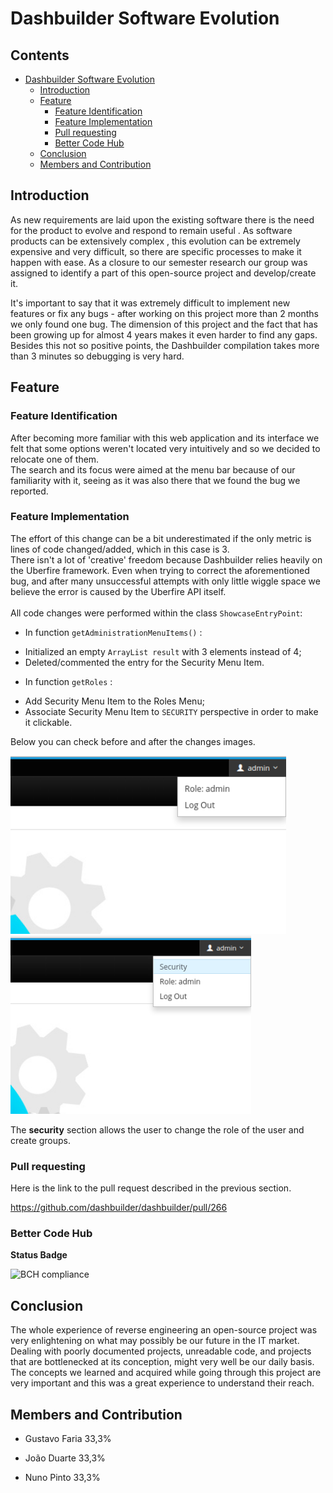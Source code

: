# Dashbuilder Software Evolution

## Contents
* [Dashbuilder Software Evolution](#dashbuilder-software-evolution)
    * [Introduction](#introduction)
    * [Feature](#feature)
        * [Feature Identification](#feature-identification)
        * [Feature Implementation](#implementaton)
		* [Pull requesting](#pull-requesting)
		* [Better Code Hub](#better-code-hub)
	* [Conclusion](#conclusion)
    * [Members and Contribution](#members-and-contribution)
	
## Introduction

As new requirements are laid upon the existing software there is the need for the product to evolve and respond to remain useful . As software products can be extensively complex , this evolution can be extremely expensive and very difficult, so there are specific processes to make it happen with ease. As a closure to our semester research our group was assigned to identify a part of this open-source project and develop/create it.

It's important to say that it was extremely difficult to implement new features or fix any bugs - after working on this project more than 2 months we only found one bug. The dimension of this project and the fact that has been growing up for almost 4 years makes it even harder to find any gaps.
Besides this not so positive points, the Dashbuilder compilation takes more than 3 minutes so debugging is very hard.


## Feature

### Feature Identification

After becoming more familiar with this web application and its interface we felt that some options weren't located very intuitively and so we decided to relocate one of them.
<br>
The search and its focus were aimed at the menu bar because of our familiarity with it, seeing as it was also there that we found the bug we reported.


### Feature Implementation

The effort of this change can be a bit underestimated if the only metric is lines of code changed/added, which in this case is 3.
<br>
There isn't a lot of 'creative' freedom because Dashbuilder relies heavily on the Uberfire framework. Even when trying to correct the aforementioned bug, and after many unsuccessful attempts with only little wiggle space we believe the error is caused by the Uberfire API itself.
<br>
<br>
All code changes were performed within the class `ShowcaseEntryPoint`:

* In function `getAdministrationMenuItems()` :
 - Initialized an empty `ArrayList result` with 3 elements instead of 4;
 - Deleted/commented the entry for the Security Menu Item.

* In function `getRoles` :
 - Add Security Menu Item to the Roles Menu;
 - Associate Security Menu Item to `SECURITY` perspective in order to make it clickable.
 
 Below you can check before and after the changes images.
 
 <img src="./images/evolution/usermenubefore.png" height="285"/>
 
 <img src="./images/evolution/usermenuafter.png" height="285"/>
 
 
 The **security** section allows the user to change the role of the user and create groups.

	
### Pull requesting

Here is the link to the pull request described in the previous section.

https://github.com/dashbuilder/dashbuilder/pull/266


### Better Code Hub

**Status Badge**

![BCH compliance](https://bettercodehub.com/edge/badge/Nunommpinto/dashbuilder)


##	Conclusion

The whole experience of reverse engineering an open-source project was very enlightening on what may possibly be our future in the IT market. Dealing with poorly documented projects, unreadable code, and projects that are bottlenecked at its conception, might very well be our daily basis. The concepts we learned and acquired while going through this project are very important and this was a great experience to understand their reach.


## Members and Contribution

- Gustavo Faria		33,3%		
	
- João Duarte		33,3%
	
- Nuno Pinto		33,3%

